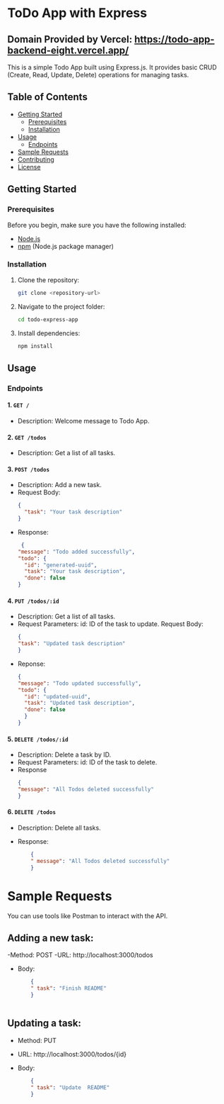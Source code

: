 # ToDo App with Express
## Domain Provided by Vercel: https://todo-app-backend-eight.vercel.app/
This is a simple Todo App built using Express.js. It provides basic CRUD (Create, Read, Update, Delete) operations for managing tasks.

## Table of Contents

- [Getting Started](#getting-started)
  - [Prerequisites](#prerequisites)
  - [Installation](#installation)
- [Usage](#usage)
  - [Endpoints](#endpoints)
- [Sample Requests](#sample-requests)
- [Contributing](#contributing)
- [License](#license)

## Getting Started

### Prerequisites

Before you begin, make sure you have the following installed:

- [Node.js](https://nodejs.org/)
- [npm](https://www.npmjs.com/) (Node.js package manager)

### Installation

1. Clone the repository:

    ```bash
    git clone <repository-url>
    ```

2. Navigate to the project folder:

    ```bash
    cd todo-express-app
    ```

3. Install dependencies:

    ```bash
    npm install
    ```

## Usage

### Endpoints

#### 1. `GET /`

- Description: Welcome message to Todo App.

#### 2. `GET /todos`

- Description: Get a list of all tasks.

#### 3. `POST /todos`

- Description: Add a new task.
- Request Body:
  ```json
  {
    "task": "Your task description"
  }
- Response:
  ```json
   {
  "message": "Todo added successfully",
  "todo": {
    "id": "generated-uuid",
    "task": "Your task description",
    "done": false
  }

#### 4. `PUT /todos/:id`
- Description: Get a list of all tasks.
- Request Parameters:
  id: ID of the task to update.
  Request Body:
    ```json
    {
    "task": "Updated task description"
    }
- Reponse:
  ```json
  {
  "message": "Todo updated successfully",
  "todo": {
    "id": "updated-uuid",
    "task": "Updated task description",
    "done": false
    }
  }
#### 5. `DELETE /todos/:id`
- Description: Delete a task by ID.
- Request Parameters:
  id: ID of the task to delete.
- Response
    ```json
    {
  "message": "All Todos deleted successfully"
    }
#### 6. `DELETE /todos`
- Description: Delete all tasks.
- Response:
  
    ```json
        {
        " message": "All Todos deleted successfully"
        }

# Sample Requests
You can use tools like Postman to interact with the API.
## Adding a new task:
  -Method: POST
  -URL: http://localhost:3000/todos
- Body:
  
    ```json
        {
        " task": "Finish README"
        }



## Updating a task:
- Method: PUT
- URL: http://localhost:3000/todos/{id}
- Body:
  
    ```json
        {
        " task": "Update  README"
        }


